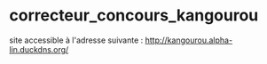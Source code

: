# correcteur_concours_kangourou
site accessible à l'adresse suivante : http://kangourou.alpha-lin.duckdns.org/
